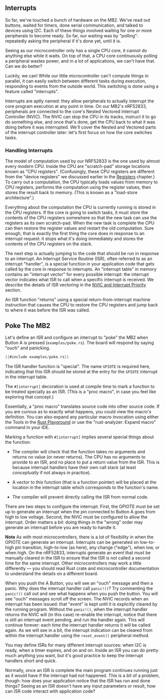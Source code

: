 ## Interrupts

So far, we've touched a bunch of hardware on the MB2. We've read out buttons, waited for timers, done serial communication, and talked to devices using I2C.  Each of these things involved waiting for one or more peripherals to become ready. So far, our waiting was by "polling": repeatedly asking the peripheral if it's done yet, until it is.

Seeing as our microcontroller only has a single CPU core, it cannot do anything else while it waits. On top of that, a CPU core continuously polling a peripheral wastes power, and in a lot of applications, we can't have that. Can we do better?

Luckily, we can! While our little microcontroller can't compute things in parallel, it can easily switch between different tasks during execution, responding to events from the outside world. This switching is done using a feature called "interrupts".

Interrupts are aptly named: they allow peripherals to actually interrupt the core program execution at any point in time. On our MB2's nRF52833, peripherals are connected to the core's Nested Vectored Interrupt Controller (NVIC). The NVIC can stop the CPU in its tracks, instruct it to go do something else, and once that's done, get the CPU back to what it was doing before it was interrupted. We'll cover the Nested and Vectored parts of the interrupt controller later: let's first focus on how the core switches tasks.

### Handling Interrupts

The model of computation used by our NRF52833 is the one used by almost every modern CPU. Inside the CPU are "scratch-pad" storage locations known as "CPU registers". (Confusingly, these CPU registers are different from the "device registers" we discussed earlier in the [Registers] chapter.)  To carry out a computation, the CPU typically loads values from memory to CPU registers, performs the computation using the register values, then stores the result back to memory.  (This is known as a "load-store architecture".)

Everything about the computation the CPU is currently running is stored in the CPU registers. If the core is going to switch tasks, it must store the contents of the CPU registers somewhere so that the new task can use the registers as its own scratch-pad. When the new task is complete the CPU can then restore the register values and restart the old computation.  Sure enough, that is exactly the first thing the core does in response to an interrupt request: it stops what it's doing immediately and stores the contents of the CPU registers on the stack.

The next step is actually jumping to the code that should be run in response to an interrupt.  An Interrupt Service Routine (ISR), often referred to as an interrupt "handler", is a special function in your application code that gets called by the core in response to interrupts. An "interrupt table" in memory contains an "interrupt vector" for every possible interrupt: the interrupt vector indicates what ISR to call when a specific interrupt is received. We describe the details of ISR vectoring in the [NVIC and Interrupt Priority] section.

An ISR function "returns" using a special return-from-interrupt machine instruction that causes the CPU to restore the CPU registers and jump back to where it was before the ISR was called.

## Poke The MB2

Let's define an ISR and configure an interrupt to "poke" the MB2 when Button A is pressed
(`examples/poke.rs`). The board will respond by saying "ouch" and panicking.

```rust
{{#include examples/poke.rs}}
```

The ISR handler function is "special". The name `GPIOTE` is required here, indicating
that this ISR should be stored at the entry for the `GPIOTE` interrupt in the interrupt table.

The `#[interrupt]` decoration is used at compile time to mark a function to be treated specially as
an ISR. (This is a "proc macro", in case you feel like exploring that concept.)

Essentially, a "proc macro" translates source code into other source code. If you are curious as to exactly what happens,
you could view the macro's definition. You can also expand any particular macro invocation using either the Tools in the [Rust Playground](https://play.rust-lang.org/?version=stable&mode=debug&edition=2024) or use the "rust-analyzer: Expand macro" command in your IDE.

Marking a function with `#[interrupt]` implies several special things about the function:

* The compiler will check that the function takes no arguments and returns no value (or never returns). The CPU has no
  arguments to provide to an ISR, and no place to put a return value from the ISR. This is because interrupt handlers have their own call stack (at least *conceptually* if not always in practice).

* A vector to this function (that is a function pointer) will be placed at the location in the interrupt table
  which corresponds to the function's name.

* The compiler will prevent directly calling the ISR from normal code.

There are two steps to configure the interrupt. First, the GPIOTE must be set up to generate an
interrupt when the pin connected to Button A goes from high to low voltage. Second, the NVIC must be
configured to allow the interrupt. Order matters a bit: doing things in the "wrong" order may
generate an interrupt before you are ready to handle it.

**Note** As with most microcontrollers, there is a lot of flexibility in when the GPIOTE can generate an interrupt. Interrupts can be generated on low-to-high pin transition, high-to-low (as here), any change ("edge"), when low, or when high. On the nRF52833, interrupts generate an event that must be manually cleared in the ISR to ensure that the ISR is not called a second time for the same interrupt. Other microcontrollers may work a little differently — you should read Rust crate and microcontroller documentation to understand the details on a different board.

When you push the A Button, you will see an "ouch" message and then a panic. Why does the interrupt
handler call `panic!()`? Try commenting the `panic!()` call out and see what happens when you push
the button. You will see "ouch" messages scroll off the screen. The NVIC records when an interrupt
has been issued: that "event" is kept until it is explicitly cleared by the running program. Without
the `panic!()`, when the interrupt handler returns the NVIC will (in this case) re-enable the
interrupt, notice that there is still an interrupt event pending, and run the handler again. This
will continue forever: each time the interrupt handler returns it will be called again. As we will
see in a bit, the interrupt indication can be cleared from within the interrupt handler using the
`reset_event()` peripheral method.

You may define ISRs for many different interrupt sources: when I2C is ready, when a timer expires,
and on and on. Inside an ISR you can do pretty much anything you want, but it's good practice to
keep the interrupt handlers short and quick.

Normally, once an ISR is complete the main program continues running just as it would have if the interrupt had not happened. This is a bit of a problem, though: how does your application notice that the ISR has run and done things? Seeing as an ISR doesn't have any input parameters or result, how can ISR code interact with application code?

[NVIC and Interrupt Priority]: nvic-and-interrupt-priority.html
[Registers]: ../09-registers/index.html

